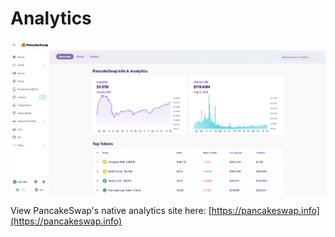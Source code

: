 # Analytics



![](../../.gitbook/assets/image%20%2833%29.png)

View PancakeSwap's native analytics site here: [https://pancakeswap.info](https://pancakeswap.info)



